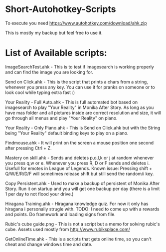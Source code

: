 # Short-Autohotkey-Scripts
To execute you need https://www.autohotkey.com/download/ahk.zip

This is mostly my backup but feel free to use it.

# List of Available scripts:

ImageSearchTest.ahk - This is to test if imagesearch is working properly and can find the image you are looking for.

Send on Click.ahk - This is the script that prints a chars from a string, whenever you press any key. You can use it for pranks on someone or to look cool while typing extra fast :)

Your Reality - Full Auto.ahk - This is full automated bot based on imagesearch to play "Your Reality" in Monika After Story. As long as you have mas folder and all pictures inside are correct resolution and size, it will go through all menus and play "Your Reality" on piano.

Your Reality - Only Piano.ahk - This is Send on Click.ahk but with the String being "Your Reality" default binding keys to play on a piano.

Findmouse.ahk - It will print on the screen a mouse position one second after pressing Ctrl + Z.

Mastery on skill.ahk - Sends and deletes p,o,l,k or j at random whenever you press q,w or e. Whenever you press R, D or F sends and deletes i. Usefull for emotes in League of Legends. Known issue: Pressing shift + Q/W/E/R/D/F will sometimes release shift but still send the random/i key.

Copy Persistent.ahk - Used to make a backup of persistent of Monika After Story. Run it on startup and you will get one backup per day (there is a limit 1 per day to not flood your drive.)

Hiragana Training.ahk - Hiragana knowledge quiz. For now it only has hiragana i personally strugle with. TODO: I need to come up with a rewards and points. Do framework and loading signs from file.

Rubic's cube guide.png - This is not a script but a memo for solving rubic's cube. Assets used mostly from http://www.rubiksplace.com/

GetOnlineTime.ahk - This is a scripts that gets online time, so you can't cheat and change windows time and date.